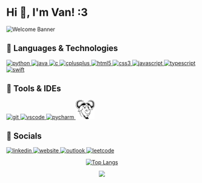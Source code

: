 # Hi 👋, I'm Van! :3

![Welcome Banner](https://readme-typing-svg.herokuapp.com/?lines=Thank+You+for+Visiting!;CS+Student+@+Carleton+University;I+love+coding!)

## 🥵 Languages & Technologies

<div align="left">
<!-- Python -->
<a href="https://www.python.org/" target="_blank" rel="noreferrer">
  <img src="https://cdn.jsdelivr.net/gh/devicons/devicon/icons/python/python-original.svg" alt="python" width="50" height="50"/>
</a>
<!-- Java -->
<a href="https://www.java.com/" target="_blank" rel="noreferrer">
  <img src="https://cdn.jsdelivr.net/gh/devicons/devicon/icons/java/java-original.svg" alt="java" width="50" height="50"/>
</a>
<!-- C -->
<a href="https://en.wikipedia.org/wiki/C_(programming_language)" target="_blank" rel="noreferrer">
  <img src="https://cdn.jsdelivr.net/gh/devicons/devicon/icons/c/c-original.svg" alt="c" width="50" height="50"/>
</a>
<!-- C++ -->
<a href="https://isocpp.org/" target="_blank" rel="noreferrer">
  <img src="https://cdn.jsdelivr.net/gh/devicons/devicon/icons/cplusplus/cplusplus-original.svg" alt="cplusplus" width="50" height="50"/>
</a>
<!-- HTML5 -->
<a href="https://developer.mozilla.org/en-US/docs/Web/HTML" target="_blank" rel="noreferrer">
  <img src="https://cdn.jsdelivr.net/gh/devicons/devicon/icons/html5/html5-original.svg" alt="html5" width="50" height="50"/>
</a>
<!-- CSS3 -->
<a href="https://developer.mozilla.org/en-US/docs/Web/CSS" target="_blank" rel="noreferrer">
  <img src="https://cdn.jsdelivr.net/gh/devicons/devicon/icons/css3/css3-original.svg" alt="css3" width="50" height="50"/>
</a>
<!-- JavaScript -->
<a href="https://developer.mozilla.org/en-US/docs/Web/JavaScript" target="_blank" rel="noreferrer">
  <img src="https://cdn.jsdelivr.net/gh/devicons/devicon/icons/javascript/javascript-original.svg" alt="javascript" width="50" height="50"/>
</a>
<!-- TypeScript -->
<a href="https://www.typescriptlang.org/" target="_blank" rel="noreferrer">
  <img src="https://cdn.jsdelivr.net/gh/devicons/devicon/icons/typescript/typescript-original.svg" alt="typescript" width="50" height="50"/>
</a>
<!-- Swift -->
<a href="https://swift.org/" target="_blank" rel="noreferrer">
  <img src="https://cdn.jsdelivr.net/gh/devicons/devicon/icons/swift/swift-original.svg" alt="swift" width="50" height="50"/>
</a>
</div>

## 🥶 Tools & IDEs

<p align="left">
<!-- Git -->
<a href="https://git-scm.com/" target="_blank">
  <img src="https://cdn.jsdelivr.net/gh/devicons/devicon/icons/git/git-original.svg" alt="git" width="50" height="50"/>
</a>
<!-- VSCode -->
<a href="https://code.visualstudio.com/" target="_blank">
  <img src="https://cdn.jsdelivr.net/gh/devicons/devicon/icons/vscode/vscode-original.svg" alt="vscode" width="50" height="50"/>
</a>
<!-- PyCharm -->
<a href="https://www.jetbrains.com/pycharm/" target="_blank">
  <img src="https://cdn.jsdelivr.net/gh/devicons/devicon/icons/pycharm/pycharm-original.svg" alt="pycharm" width="50" height="50"/>
</a>
<!-- Makefile -->
<a href="https://www.gnu.org/software/make/manual/make.html" target="_blank">
  <img src="https://raw.githubusercontent.com/VanBaNguyen/VanBaNguyen/main/assets/makefile.jpg" width="50" height="50"/>
</a>
</p>

## 🤝 Socials

<!-- LinkedIn -->
<a href="https://www.linkedin.com/in/VanBaNguyen/" target="_blank">
  <img src="https://cdn.jsdelivr.net/gh/devicons/devicon/icons/linkedin/linkedin-original.svg" alt="linkedin" width="50" height="50"/>
</a>
<!-- Personal Website -->
<a href="https://vannguyen.xyz/" target="_blank">
  <img src="https://img.icons8.com/color/48/000000/domain.png" alt="website" width="50" height="50"/>
</a>
<!-- Email (Outlook) -->
<a href="mailto:vannguyen5@cmail.carleton.ca">
  <img src="https://img.icons8.com/color/48/000000/microsoft-outlook-2019.png" alt="outlook" width="50" height="50"/>
</a>
<!-- LeetCode -->
<a href="https://leetcode.com/VanNgu/" target="_blank">
  <img src="https://cdn.jsdelivr.net/gh/simple-icons/simple-icons/icons/leetcode.svg" alt="leetcode" width="50" height="50"/>
</a>

<!-- Other ;) -->
<div align="center">

[![Top Langs](https://github-readme-stats.vercel.app/api/top-langs/?username=vanbanguyen&layout=donut&theme=dark)](https://github.com/anuraghazra/github-readme-stats)

![](https://komarev.com/ghpvc/?username=vanbanguyen&color=brightgreen)

</div>
